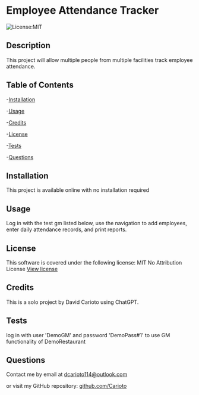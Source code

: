 # Employee Attendance Tracker
![License:MIT](https://img.shields.io/badge/License-MIT-blue)

## Description
This project will allow multiple people from multiple facilities track employee attendance.

## Table of Contents

-[Installation](#installation)

-[Usage](#usage)

-[Credits](#credits)

-[License](#license)

-[Tests](#tests)

-[Questions](#questions)



## Installation

This project is available online with no installation required

## Usage

Log in with the test gm listed below, use the navigation to add employees, enter daily attendance records, and print reports.

## License

This software is covered under the following license:
MIT No Attribution License
        [View license](https://opensource.org/license/mit-0/)

## Credits

This is a solo project by David Carioto using ChatGPT.

## Tests

log in with user 'DemoGM' and password 'DemoPass#1' to use GM functionality of DemoRestaurant

## Questions

Contact me by email at dcarioto114@outlook.com

or visit my GitHub repository: [github.com/Carioto](https://github.com/Carioto)
